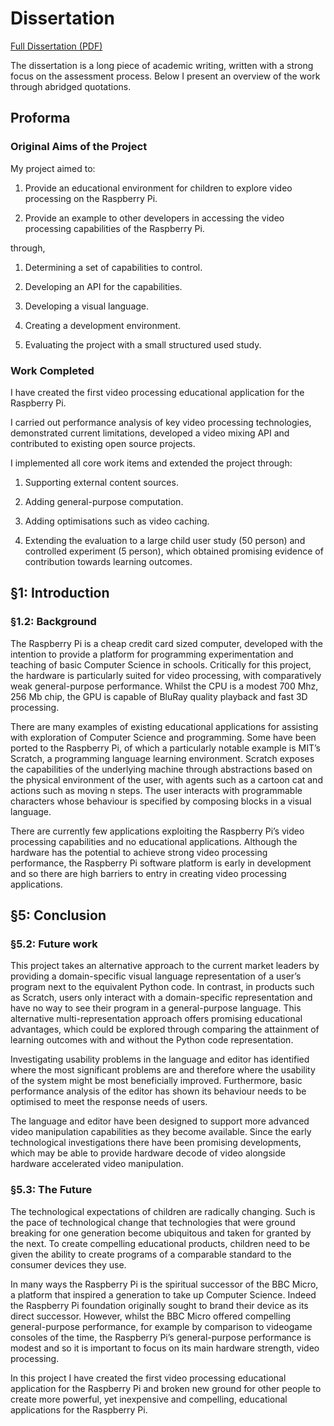 # Dissertation

[Full Dissertation (PDF)](https://github.com/CalumJEadie/video-processing-language-for-the-raspberry-pi/blob/master/dissertation/dissertation.pdf?raw=true)

The dissertation is a long piece of academic writing, written with a strong focus on the assessment process. Below I present an overview of the work through abridged quotations.

## Proforma

### Original Aims of the Project

My project aimed to:

1. Provide an educational environment for children to explore video processing on the Raspberry Pi.

2. Provide an example to other developers in accessing the video processing capabilities of the Raspberry Pi.

through,

1. Determining a set of capabilities to control.

2. Developing an API for the capabilities.

3. Developing a visual language.

4. Creating a development environment.

5. Evaluating the project with a small structured used study.

### Work Completed

I have created the first video processing educational application for the Raspberry Pi.

I carried out performance analysis of key video processing technologies, demonstrated current limitations, developed a video mixing API and contributed to existing open source projects.

I implemented all core work items and extended the project through:

1. Supporting external content sources.

2. Adding general-purpose computation.

3. Adding optimisations such as video caching.

4. Extending the evaluation to a large child user study (50 person) and controlled experiment (5 person), which obtained promising evidence of contribution towards learning outcomes.

## §1: Introduction

### §1.2: Background

The Raspberry Pi is a cheap credit card sized computer, developed with the intention to provide a platform for programming experimentation and teaching of basic Computer Science in schools. Critically for this project, the hardware is particularly suited for video processing, with comparatively weak general-purpose performance. Whilst the CPU is a modest 700 Mhz, 256 Mb chip, the GPU is capable of BluRay quality playback and fast 3D processing.

There are many examples of existing educational applications for assisting with exploration of Computer Science and programming. Some have been ported to the Raspberry Pi, of which a particularly notable example is MIT’s Scratch, a programming language learning environment. Scratch exposes the capabilities of the underlying machine through abstractions based on the physical environment of the user, with agents such as a cartoon cat and actions such as moving n steps. The user interacts with programmable characters whose behaviour is specified by composing blocks in a visual language.

There are currently few applications exploiting the Raspberry Pi’s video processing capabilities and no educational applications. Although the hardware has the potential to achieve strong video processing performance, the Raspberry Pi software platform is early in development and so there are high barriers to entry in creating video processing applications.

## §5: Conclusion

### §5.2: Future work

This project takes an alternative approach to the current market leaders by providing a domain-specific visual language representation of a user’s program next to the equivalent Python code. In contrast, in products such as Scratch, users only interact with a domain-specific representation and have no way to see their program in a general-purpose language. This alternative multi-representation approach offers promising educational advantages, which could be explored through comparing the attainment of learning outcomes with and without the Python code representation.

Investigating usability problems in the language and editor has identified where the most significant problems are and therefore where the usability of the system might be most beneficially improved. Furthermore, basic performance analysis of the editor has shown its behaviour needs to be optimised to meet the response needs of users.

The language and editor have been designed to support more advanced video manipulation capabilities as they become available. Since the early technological investigations  there have been promising developments, which may be able to provide hardware decode of video alongside hardware accelerated video manipulation.

### §5.3: The Future

The technological expectations of children are radically changing. Such is the pace of technological change that technologies that were ground breaking for one generation become ubiquitous and taken for granted by the next. To create compelling educational products, children need to be given the ability to create programs of a comparable standard to the consumer devices they use.

In many ways the Raspberry Pi is the spiritual successor of the BBC Micro, a platform that inspired a generation to take up Computer Science. Indeed the Raspberry Pi foundation originally sought to brand their device as its direct successor. However, whilst the BBC Micro offered compelling general-purpose performance, for example by comparison to videogame consoles of the time, the Raspberry Pi’s general-purpose performance is modest and so it is important to focus on its main hardware strength, video processing.

In this project I have created the first video processing educational application for the Raspberry Pi and broken new ground for other people to create more powerful, yet inexpensive and compelling, educational applications for the Raspberry Pi.
